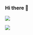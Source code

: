 ### Hi there 👋

![](https://img.shields.io/badge/Code-Python-informational?style=flat&logo=<LOGO_NAME>&logoColor=white&color=9cf)

<img align="center" src="https://github-readme-stats.vercel.app/api/<CARD_TYPE>/?username=kcalizadeh"/>



<!--
**kcalizadeh/kcalizadeh** is a ✨ _special_ ✨ repository because its `README.md` (this file) appears on your GitHub profile.

Here are some ideas to get you started:

- 🔭 I’m currently working on ...
- 🌱 I’m currently learning ...
- 👯 I’m looking to collaborate on ...
- 🤔 I’m looking for help with ...
- 💬 Ask me about ...
- 📫 How to reach me: ...
- 😄 Pronouns: ...
- ⚡ Fun fact: ...
-->
